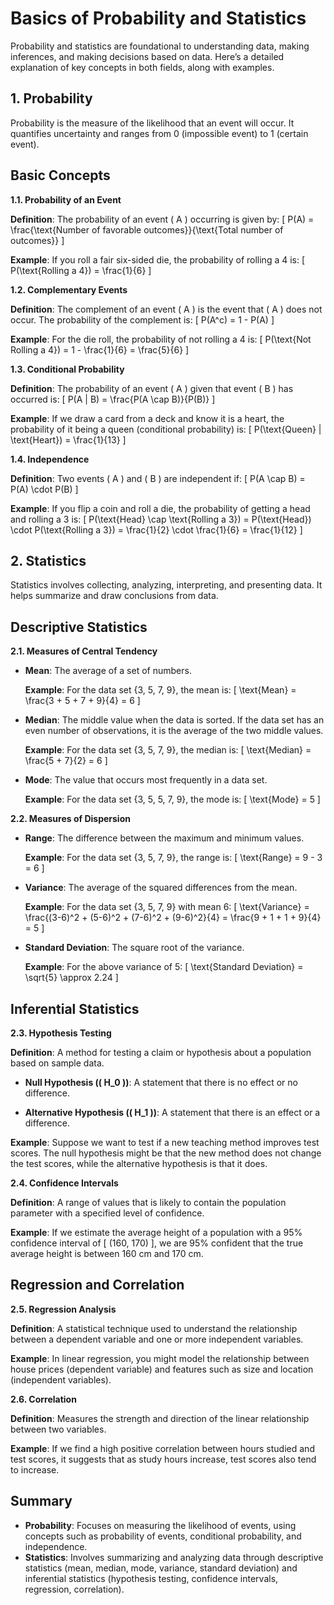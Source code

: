 # Basics of Probability and Statistics

Probability and statistics are foundational to understanding data, making inferences, and making decisions based on data. Here’s a detailed explanation of key concepts in both fields, along with examples.

## 1. Probability

Probability is the measure of the likelihood that an event will occur. It quantifies uncertainty and ranges from 0 (impossible event) to 1 (certain event).

## Basic Concepts

**1.1. Probability of an Event**

**Definition**: The probability of an event \( A \) occurring is given by:
\[ P(A) = \frac{\text{Number of favorable outcomes}}{\text{Total number of outcomes}} \]

**Example**: If you roll a fair six-sided die, the probability of rolling a 4 is:
\[ P(\text{Rolling a 4}) = \frac{1}{6} \]

**1.2. Complementary Events**

**Definition**: The complement of an event \( A \) is the event that \( A \) does not occur. The probability of the complement is:
\[ P(A^c) = 1 - P(A) \]

**Example**: For the die roll, the probability of not rolling a 4 is:
\[ P(\text{Not Rolling a 4}) = 1 - \frac{1}{6} = \frac{5}{6} \]

**1.3. Conditional Probability**

**Definition**: The probability of an event \( A \) given that event \( B \) has occurred is:
\[ P(A | B) = \frac{P(A \cap B)}{P(B)} \]

**Example**: If we draw a card from a deck and know it is a heart, the probability of it being a queen (conditional probability) is:
\[ P(\text{Queen} | \text{Heart}) = \frac{1}{13} \]

**1.4. Independence**

**Definition**: Two events \( A \) and \( B \) are independent if:
\[ P(A \cap B) = P(A) \cdot P(B) \]

**Example**: If you flip a coin and roll a die, the probability of getting a head and rolling a 3 is:
\[ P(\text{Head} \cap \text{Rolling a 3}) = P(\text{Head}) \cdot P(\text{Rolling a 3}) = \frac{1}{2} \cdot \frac{1}{6} = \frac{1}{12} \]

## 2. Statistics

Statistics involves collecting, analyzing, interpreting, and presenting data. It helps summarize and draw conclusions from data.

## Descriptive Statistics

**2.1. Measures of Central Tendency**

- **Mean**: The average of a set of numbers.
  
  **Example**: For the data set \{3, 5, 7, 9\}, the mean is:
  \[ \text{Mean} = \frac{3 + 5 + 7 + 9}{4} = 6 \]

- **Median**: The middle value when the data is sorted. If the data set has an even number of observations, it is the average of the two middle values.
  
  **Example**: For the data set \{3, 5, 7, 9\}, the median is:
  \[ \text{Median} = \frac{5 + 7}{2} = 6 \]

- **Mode**: The value that occurs most frequently in a data set.
  
  **Example**: For the data set \{3, 5, 5, 7, 9\}, the mode is:
  \[ \text{Mode} = 5 \]

**2.2. Measures of Dispersion**

- **Range**: The difference between the maximum and minimum values.
  
  **Example**: For the data set \{3, 5, 7, 9\}, the range is:
  \[ \text{Range} = 9 - 3 = 6 \]

- **Variance**: The average of the squared differences from the mean.
  
  **Example**: For the data set \{3, 5, 7, 9\} with mean 6:
  \[ \text{Variance} = \frac{(3-6)^2 + (5-6)^2 + (7-6)^2 + (9-6)^2}{4} = \frac{9 + 1 + 1 + 9}{4} = 5 \]

- **Standard Deviation**: The square root of the variance.
  
  **Example**: For the above variance of 5:
  \[ \text{Standard Deviation} = \sqrt{5} \approx 2.24 \]

## Inferential Statistics

**2.3. Hypothesis Testing**

**Definition**: A method for testing a claim or hypothesis about a population based on sample data.

- **Null Hypothesis (\( H_0 \))**: A statement that there is no effect or no difference.
  
- **Alternative Hypothesis (\( H_1 \))**: A statement that there is an effect or a difference.

**Example**: Suppose we want to test if a new teaching method improves test scores. The null hypothesis might be that the new method does not change the test scores, while the alternative hypothesis is that it does.

**2.4. Confidence Intervals**

**Definition**: A range of values that is likely to contain the population parameter with a specified level of confidence.

**Example**: If we estimate the average height of a population with a 95% confidence interval of \[ (160, 170) \], we are 95% confident that the true average height is between 160 cm and 170 cm.

## Regression and Correlation

**2.5. Regression Analysis**

**Definition**: A statistical technique used to understand the relationship between a dependent variable and one or more independent variables.

**Example**: In linear regression, you might model the relationship between house prices (dependent variable) and features such as size and location (independent variables).

**2.6. Correlation**

**Definition**: Measures the strength and direction of the linear relationship between two variables.

**Example**: If we find a high positive correlation between hours studied and test scores, it suggests that as study hours increase, test scores also tend to increase.

## Summary

- **Probability**: Focuses on measuring the likelihood of events, using concepts such as probability of events, conditional probability, and independence.
- **Statistics**: Involves summarizing and analyzing data through descriptive statistics (mean, median, mode, variance, standard deviation) and inferential statistics (hypothesis testing, confidence intervals, regression, correlation).
